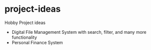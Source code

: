 # project-ideas
Hobby Project ideas

- Digital File Management System with search, filter, and many more functionality
- Personal Finance System 
